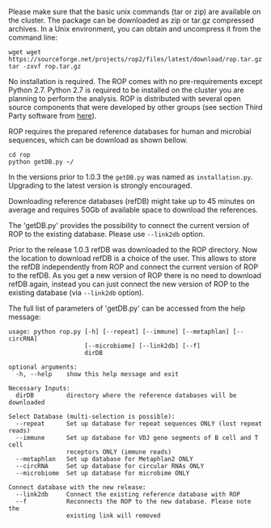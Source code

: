 Please make sure that the basic unix commands (tar or zip) are available on the cluster. The package  can be downloaded as zip or tar.gz compressed archives. In a Unix environment, you can obtain and uncompress it from the command line:

```
wget wget https://sourceforge.net/projects/rop2/files/latest/download/rop.tar.gz
tar -zxvf rop.tar.gz
```

No installation is required. The ROP comes with no pre-requirements except Python 2.7. Python 2.7 is required to be installed on the cluster you are planning to perform the analysis. ROP is distributed with several open source components that were developed by other groups (see section Third Party software from [here](https://sergheimangul.wordpress.com//rop/)).

ROP requires the prepared reference databases for human and microbial sequences, which can be download as shown bellow. 

```
cd rop
python getDB.py ~/
```

In the versions prior to 1.0.3 the `getDB.py` was named as `installation.py`. Upgrading to the latest version is strongly encouraged. 
 
Downloading reference databases (refDB) might take up to  45 minutes on average and requires 50Gb of available space to download the references.

The 'getDB.py' provides the possibility to connect the current version of ROP to the existing database. Please use `--link2db` option. 

Prior to the release 1.0.3 refDB was downloaded to the ROP directory. Now the location to download refDB is a choice of the user. This allows to store the refDB independently from ROP and connect the current version of ROP to the refDB. As you get a new version of ROP there is no need to download refDB again, instead you can just connect the new version of ROP to the existing database (via `--link2db` option).


The full list of parameters of 'getDB.py' can be accessed from the help message:

```
usage: python rop.py [-h] [--repeat] [--immune] [--metaphlan] [--circRNA]
                     [--microbiome] [--link2db] [--f]
                     dirDB

optional arguments:
  -h, --help    show this help message and exit

Necessary Inputs:
  dirDB         directory where the reference databases will be downloaded

Select Database (multi-selection is possible):
  --repeat      Set up database for repeat sequences ONLY (lost repeat reads)
  --immune      Set up database for VDJ gene segments of B cell and T cell
                receptors ONLY (immune reads)
  --metaphlan   Set up database for Metaphlan2 ONLY
  --circRNA     Set up database for circular RNAs ONLY
  --microbiome  Set up database for microbime ONLY

Connect database with the new release:
  --link2db     Connect the existing reference database with ROP
  --f           Reconnects the ROP to the new database. Please note the
                existing link will removed
```


